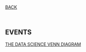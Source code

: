 [BACK](https://tane-rs.github.io/road-to-data-science)

<br>

## EVENTS

[THE DATA SCIENCE VENN DIAGRAM](http://drewconway.com/zia/2013/3/26/the-data-science-venn-diagram)  